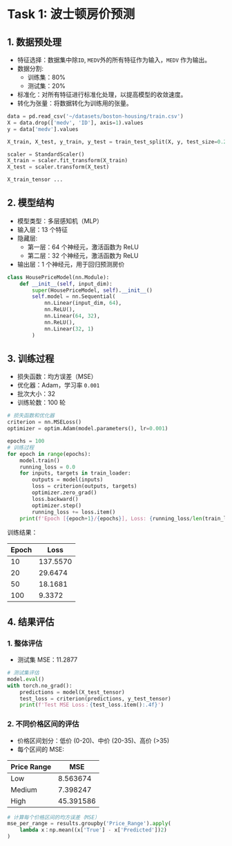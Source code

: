 # Task 1: 波士顿房价预测

## 1. 数据预处理

- 特征选择：数据集中除`ID`, `MEDV`外的所有特征作为输入，`MEDV` 作为输出。
- 数据分割:
  - 训练集：80%
  - 测试集：20%
- 标准化：对所有特征进行标准化处理，以提高模型的收敛速度。
- 转化为张量：将数据转化为训练用的张量。

```python
data = pd.read_csv('~/datasets/boston-housing/train.csv')
X = data.drop(['medv', 'ID'], axis=1).values
y = data['medv'].values

X_train, X_test, y_train, y_test = train_test_split(X, y, test_size=0.2, random_state=42)

scaler = StandardScaler()
X_train = scaler.fit_transform(X_train)
X_test = scaler.transform(X_test)

X_train_tensor ...
```

## 2. 模型结构

- 模型类型：多层感知机（MLP）
- 输入层：13 个特征
- 隐藏层:
  - 第一层：64 个神经元，激活函数为 ReLU
  - 第二层：32 个神经元，激活函数为 ReLU
- 输出层：1 个神经元，用于回归预测房价

```python
class HousePriceModel(nn.Module):
    def __init__(self, input_dim):
        super(HousePriceModel, self).__init__()
        self.model = nn.Sequential(
            nn.Linear(input_dim, 64),
            nn.ReLU(),
            nn.Linear(64, 32),
            nn.ReLU(),
            nn.Linear(32, 1)
        )
```

## 3. 训练过程

- 损失函数：均方误差（MSE）
- 优化器：Adam，学习率 `0.001`
- 批次大小：32
- 训练轮数：100 轮

```python
# 损失函数和优化器
criterion = nn.MSELoss()
optimizer = optim.Adam(model.parameters(), lr=0.001)

epochs = 100
# 训练过程
for epoch in range(epochs):
    model.train()
    running_loss = 0.0
    for inputs, targets in train_loader:
        outputs = model(inputs)
        loss = criterion(outputs, targets)
        optimizer.zero_grad()
        loss.backward()
        optimizer.step()
        running_loss += loss.item()
    print(f'Epoch [{epoch+1}/{epochs}], Loss: {running_loss/len(train_loader):.4f}')
```

训练结果：

| Epoch | Loss     |
| ----- | -------- |
| 10    | 137.5570 |
| 20    | 29.6474  |
| 50    | 18.1681  |
| 100   | 9.3372   |

## 4. 结果评估

### 1. 整体评估

- 测试集 MSE：11.2877

```python
# 测试集评估
model.eval()
with torch.no_grad():
    predictions = model(X_test_tensor)
    test_loss = criterion(predictions, y_test_tensor)
    print(f'Test MSE Loss：{test_loss.item():.4f}')
```

### 2. 不同价格区间的评估

- 价格区间划分：低价 (0-20)、中价 (20-35)、高价 (>35)
- 每个区间的 MSE:

| Price Range | MSE       |
| ----------- | --------- |
| Low         | 8.563674  |
| Medium      | 7.398247  |
| High        | 45.391586 |

```python
# 计算每个价格区间的均方误差（MSE）
mse_per_range = results.groupby('Price_Range').apply(
    lambda x：np.mean((x['True'] - x['Predicted'])2)
)
```

